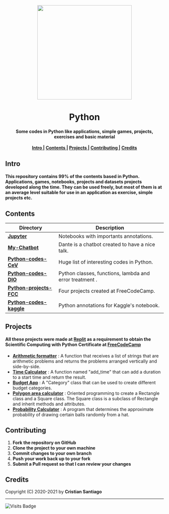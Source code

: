 <div align = 'center'>
<img  src='https://user-images.githubusercontent.com/75224625/113930757-123a5c00-97c8-11eb-992e-44fc2137aac2.png' width= 300>
</div>
<h1 align='center'> Python</h1>

<h4 align='center'>Some codes in Python like applications, simple games, projects, exercises and basic material </h4>


<p align= 'center'> 
  <b>
    <a href ='#intro' > Intro </a>|
    <a href ='#contents' > Contents </a>|
    <a href ='#project' > Projects </a>|
    <a href ='#contribute'>Contributing </a>|
    <a href ='#credits' > Credits </a>
  </b>
</p>

<h2>
  <a name="intro">Intro </a> 
</h2>
 
####  This repository contains 99% of the contents based in Python. Applications, games, notebooks, projects and datasets projects developed along the time. They can be used freely, but most of them is at an average level suitable for use in an application as exercise, simple projects etc.


<h2>
  <a name="contents">Contents </a> 
</h2>

Directory | Description
----------|-------------------------------------------
[**Jupyter**](https://github.com/engcristian/Python/tree/main/Jupyter)    | Notebooks with importants annotations. 
[**My-Chatbot**](https://github.com/engcristian/Python/tree/main/My-ChatBot)     | Dante is a chatbot created to have a nice talk.
[**Python-codes-CeV**](https://github.com/engcristian/Python/tree/main/Python-codes-CeV)  | Huge list of interesting codes in Python.
[**Python-codes-DIO**](https://github.com/engcristian/Python/tree/main/Python-codes-DIO)    | Python classes, functions, lambda and error treatment .
[**Python-projects-FCC**](https://github.com/engcristian/Python/tree/main/Python-projects-FCC)    | Four projects created at FreeCodeCamp.
[**Python-codes-kaggle**](https://github.com/engcristian/Python/tree/main/python-codes-kaggle)    | Python annotations for Kaggle's notebook.


<h2>
  <a name="project">Projects </a> 
</h2>

 #### All these projects were made at [Replit](https://replit.com) as a requirement to obtain the Scientific Computing with Python Certificate at [FreeCodeCamp](https://www.freecodecamp.org)

* [**Arithmetic formatter**](https://replit.com/@engcristian/Arithmetic-formatter-FreeCodeCamp-project-1) : A function that receives a list of strings that are arithmetic problems and returns the problems arranged vertically and side-by-side.
* [**Time Calculator**](https://replit.com/@engcristian/Time-calculator-FreeCodeCampproject-2) : A function named "add_time" that can add a duration to a start time and return the result.
* [**Budget App**](https://replit.com/@engcristian/Budget-App-Project-FreeCodeCamp-Project3) : A "Category" class that can be used to create different budget categories.
* [**Polygon area calculator**](https://replit.com/@engcristian/Polygon-area-calculator-FreeCodeCamp-project4) : Oriented programming to create a Rectangle class and a Square class. The Square class is a subclass of Rectangle and inherit methods and attributes.
* [**Probability Calculator**](https://replit.com/@engcristian/Probability-calculator-FreeCodeCamp-project5) :  A program that determines the approximate probability of drawing certain balls randomly from a hat.

<h2>
  <a name="contribute">Contributing </a> 
</h2>


1. **Fork the repository on GitHub**
2. **Clone the project to your own machine**
3. **Commit changes to your own branch**
4. **Push your work back up to your fork**
5. **Submit a Pull request so that I can review your changes**

<h2>
  <a name="credits">Credits </a> 
</h2>

Copyright (C) 2020-2021 by **Cristian Santiago** 
___
![Visits Badge](https://badges.pufler.dev/visits/engcristian/Python)
